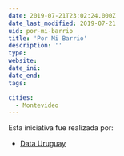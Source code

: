 ```yaml
---
date: 2019-07-21T23:02:24.000Z
date_last_modified: 2019-07-21
uid: por-mi-barrio
title: 'Por Mi Barrio'
description: ''
type: 
website: 
date_ini: 
date_end: 
tags:

cities: 
  - Montevideo
---
```


Esta iniciativa fue realizada por:

- [Data Uruguay](/organizaciones/data-uruguay)
